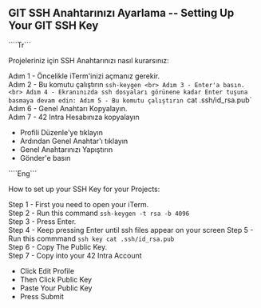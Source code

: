 ##  GIT SSH Anahtarınızı Ayarlama -- Setting Up Your GIT SSH Key
````Tr```

Projeleriniz için SSH Anahtarınızı nasıl kurarsınız:

Adım 1 - Öncelikle iTerm'inizi açmanız gerekir. <br>
Adım 2 - Bu komutu çalıştırın `ssh-keygen <br>
Adım 3 - Enter'a basın. <br>
Adım 4 - Ekranınızda ssh dosyaları görünene kadar Enter tuşuna basmaya devam edin:
Adım 5 - Bu komutu çalıştırın `cat .ssh/id_rsa.pub` <br>
Adım 6 - Genel Anahtarı Kopyalayın. <br>
Adım 7 - 42 Intra Hesabınıza kopyalayın
- Profili Düzenle'ye tıklayın
- Ardından Genel Anahtar'ı tıklayın
- Genel Anahtarınızı Yapıştırın
- Gönder'e basın

````Eng```

How to set up your SSH Key for your Projects:

Step 1 - First you need to open your iTerm. <br>
Step 2 - Run this command `ssh-keygen -t rsa -b 4096` <br>
Step 3 - Press Enter. <br>
Step 4 - Keep pressing Enter until ssh files appear on your screen
Step 5 - Run this commmand `ssh key cat .ssh/id_rsa.pub` <br>
Step 6 - Copy The Public Key. <br>
Step 7 - Copy into your 42 Intra Account
- Click Edit Profile
- Then Click Public Key
- Paste Your Public Key
- Press Submit
